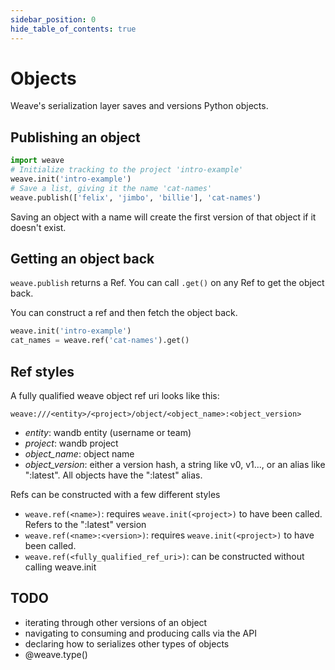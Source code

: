 ```yaml
---
sidebar_position: 0
hide_table_of_contents: true
---
```


# Objects

Weave's serialization layer saves and versions Python objects.

## Publishing an object

```python
import weave
# Initialize tracking to the project 'intro-example'
weave.init('intro-example')
# Save a list, giving it the name 'cat-names'
weave.publish(['felix', 'jimbo', 'billie'], 'cat-names')
```

Saving an object with a name will create the first version of that object if it doesn't exist.

## Getting an object back

`weave.publish` returns a Ref. You can call `.get()` on any Ref to get the object back.

You can construct a ref and then fetch the object back.

```python
weave.init('intro-example')
cat_names = weave.ref('cat-names').get()
```

## Ref styles

A fully qualified weave object ref uri looks like this:

```
weave:///<entity>/<project>/object/<object_name>:<object_version>
```

- _entity_: wandb entity (username or team)
- _project_: wandb project
- _object_name_: object name
- _object_version_: either a version hash, a string like v0, v1..., or an alias like ":latest". All objects have the ":latest" alias.

Refs can be constructed with a few different styles

- `weave.ref(<name>)`: requires `weave.init(<project>)` to have been called. Refers to the ":latest" version
- `weave.ref(<name>:<version>)`: requires `weave.init(<project>)` to have been called.
- `weave.ref(<fully_qualified_ref_uri>)`: can be constructed without calling weave.init

## TODO

- iterating through other versions of an object
- navigating to consuming and producing calls via the API
- declaring how to serializes other types of objects
- @weave.type()
